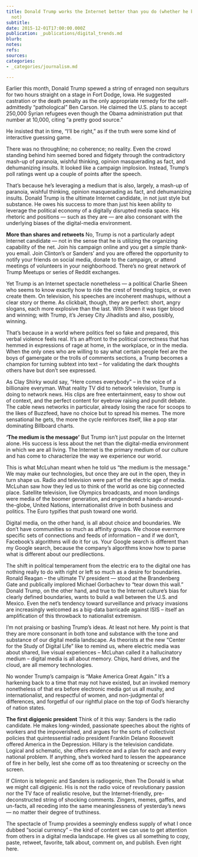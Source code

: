 ```yaml
---
title: Donald Trump works the Internet better than you do (whether he knows it or
  not)
subtitle: 
date: 2015-12-01T17:00:00.000Z
publication: _publications/digital_trends.md
blurb: 
notes: 
refs: 
sources: 
categories:
- _categories/journalism.md

---
```

Earlier this month, Donald Trump spewed a string of enraged non sequiturs for two hours straight on a stage in Fort Dodge, Iowa.
He suggested castration or the death penalty as the only appropriate remedy for the self-admittedly “pathological” Ben Carson. He claimed the U.S. plans to accept 250,000 Syrian refugees even though the Obama administration put that number at 10,000, citing “a pretty good source.” 

He insisted that in time, “I’ll be right,” as if the truth were some kind of interactive guessing game.

There was no throughline; no coherence; no reality. Even the crowd standing behind him seemed bored and fidgety through the contradictory mash-up of paranoia, wishful thinking, opinion masquerading as fact, and dehumanizing insults. It looked like a campaign implosion. Instead, Trump’s poll ratings went up a couple of points after the speech.

That’s because he’s leveraging a medium that is also, largely, a mash-up of paranoia, wishful thinking, opinion masquerading as fact, and dehumanizing insults. Donald Trump is the ultimate Internet candidate, in not just style but substance. He owes his success to more than just his keen ability to leverage the political economy of a digitally disrupted media space. His rhetoric and positions — such as they are — are also consonant with the underlying biases of the digital-media environment.

**More than shares and retweets**
No, Trump is not a particularly adept Internet candidate — not in the sense that he is utilizing the organizing capability of the net. Join his campaign online and you get a simple thank-you email. Join Clinton’s or Sanders’ and you are offered the opportunity to notify your friends on social media, donate to the campaign, or attend meetings of volunteers in your neighborhood. There’s no great network of Trump Meetups or series of Reddit exchanges.

Yet Trump is an Internet spectacle nonetheless — a political Charlie Sheen who seems to know exactly how to ride the crest of trending topics, or even create them. On television, his speeches are incoherent mashups, without a clear story or theme. As clickbait, though, they are perfect: short, angry slogans, each more explosive than the last.  With Sheen it was tiger blood and winning; with Trump, it’s Jersey City Jihadists and also, possibly, winning.

That’s because in a world where politics feel so fake and prepared, this verbal violence feels real. It’s an affront to the political correctness that has hemmed in expressions of rage at home, in the workplace, or in the media. When the only ones who are willing to say what certain people feel are the boys of gamergate or the trolls of comments sections, a Trump becomes a champion for turning subtext into text – for validating the dark thoughts others have but don’t see expressed.

As Clay Shirky would say, “Here comes everybody” – in the voice of a billionaire everyman. What reality TV did to network television, Trump is doing to network news. His clips are free entertainment, easy to show out of context, and the perfect content for eyebrow raising and pundit debate. The cable news networks in particular, already losing the race for scoops to the likes of Buzzfeed, have no choice but to spread his memes. The more sensational he gets, the more the cycle reinforces itself, like a pop star dominating Billboard charts.

**‘The medium is the message’**
But Trump isn’t just popular on the Internet alone. His success is less about the net than the digital-media environment in which we are all living. The Internet is the primary medium of our culture and has come to characterize the way we experience our world.

This is what McLuhan meant when he told us “the medium is the message.” We may make our technologies, but once they are out in the open, they in turn shape us. Radio and television were part of the electric age of media. McLuhan saw how they led us to think of the world as one big connected place. Satellite television, live Olympics broadcasts, and moon landings were media of the boomer generation, and engendered a hands-around-the-globe, United Nations, internationalist drive in both business and politics. The Euro typifies that push toward one world.

Digital media, on the other hand, is all about choice and boundaries. We don’t have communities so much as affinity groups. We choose evermore specific sets of connections and feeds of information – and if we don’t, Facebook’s algorithms will do it for us. Your Google search is different than my Google search, because the company’s algorithms know how to parse what is different about our predilections.

The shift in political temperament from the electric era to the digital one has nothing really to do with right or left so much as a desire for boundaries. Ronald Reagan – the ultimate TV president — stood at the Brandenberg Gate and publically implored Michael Gorbachev to “tear down this wall.” Donald Trump, on the other hand, and true to the Internet culture’s bias for clearly defined boundaries, wants to build a wall between the U.S. and Mexico. Even the net’s tendency toward surveillance and privacy invasions are increasingly welcomed as a big-data barricade against ISIS – itself an amplification of this throwback to nationalist extremism.

I’m not praising or bashing Trump’s ideas. At least not here. My point is that they are more consonant in both tone and substance with the tone and substance of our digital media landscape. As theorists at the new “Center for the Study of Digital Life” like to remind us, where electric media was about shared, live visual experiences – McLuhan called it a hallucinatory medium – digital media is all about memory. Chips, hard drives, and the cloud, are all memory technologies.

No wonder Trump’s campaign is “Make America Great Again.” It’s a harkening back to a time that may not have existed, but an invoked memory nonetheless of that era before electronic media got us all mushy, and internationalist, and respectful of women, and non-judgmental of differences, and forgetful of our rightful place on the top of God’s hierarchy of nation states.

**The first digigenic president**
Think of it this way: Sanders is the radio candidate. He makes long-winded, passionate speeches about the rights of workers and the impoverished, and argues for the sorts of collectivist policies that quintessential radio president Franklin Delano Roosevelt offered America in the Depression. Hillary is the television candidate. Logical and schematic, she offers evidence and a plan for each and every national problem. If anything, she’s worked hard to lessen the appearance of fire in her belly, lest she come off as too threatening or screechy on the screen.

If Clinton is telegenic and Sanders is radiogenic, then The Donald is what we might call digigenic. His is not the radio voice of revolutionary passion nor the TV face of realistic resolve, but the Internet-friendly, pre-deconstructed string of shocking comments. Zingers, memes, gaffes, and un-facts, all receding into the same meaninglessness of yesterday’s news — no matter their degree of truthiness.

The spectacle of Trump provides a seemingly endless supply of what I once dubbed “social currency” – the kind of content we can use to get attention from others in a digital media landscape. He gives us all something to copy, paste, retweet, favorite, talk about, comment on, and publish. Even right here.